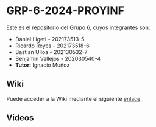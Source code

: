 # GRP-6-2024-PROYINF
Este es el repositorio del Grupo 6, cuyos integrantes son:

* Daniel Ligeti - 202173513-5
* Ricardo Reyes - 202173518-6 
* Bastian Ulloa - 202130532-7
* Benjamin Vallejos - 202030540-4
* **Tutor:** Ignacio Muñoz

## Wiki

Puede acceder a la Wiki mediante el siguiente [enlace](https://github.com/R1cky09/GRP-6-2024-PROYINF/wiki)

## Videos
